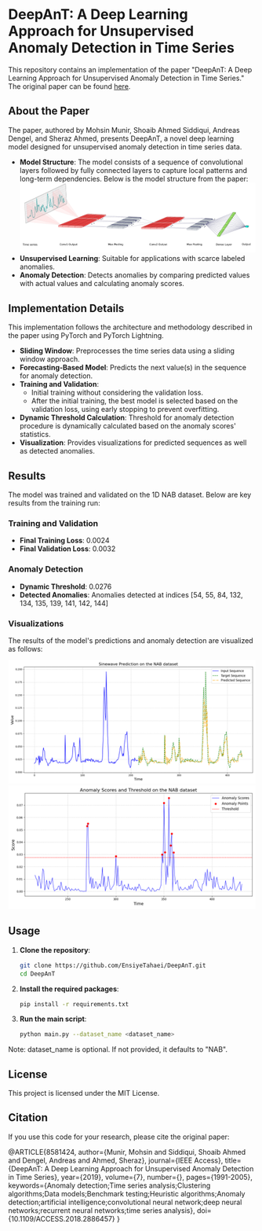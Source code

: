 # DeepAnT: A Deep Learning Approach for Unsupervised Anomaly Detection in Time Series

This repository contains an implementation of the paper "DeepAnT: A Deep Learning Approach for Unsupervised Anomaly Detection in Time Series." The original paper can be found [here](https://ieeexplore.ieee.org/document/8581424).

## About the Paper

The paper, authored by Mohsin Munir, Shoaib Ahmed Siddiqui, Andreas Dengel, and Sheraz Ahmed, presents DeepAnT, a novel deep learning model designed for unsupervised anomaly detection in time series data. 

- **Model Structure**: 
The model consists of a sequence of convolutional layers followed by fully connected layers to capture local patterns and long-term dependencies. Below is the model structure from the paper:
![DeepAnT Structure](images/structure.png)
- **Unsupervised Learning**: Suitable for applications with scarce labeled anomalies.
- **Anomaly Detection**: Detects anomalies by comparing predicted values with actual values and calculating anomaly scores.

## Implementation Details

This implementation follows the architecture and methodology described in the paper using PyTorch and PyTorch Lightning.

- **Sliding Window**: Preprocesses the time series data using a sliding window approach.
- **Forecasting-Based Model**: Predicts the next value(s) in the sequence for anomaly detection.
- **Training and Validation**: 
    - Initial training without considering the validation loss.
    - After the initial training, the best model is selected based on the validation loss, using early stopping to prevent overfitting.
- **Dynamic Threshold Calculation**: Threshold for anomaly detection procedure is dynamically calculated based on the anomaly scores' statistics.
- **Visualization**: Provides visualizations for predicted sequences as well as detected anomalies.

## Results

The model was trained and validated on the 1D NAB dataset. Below are key results from the training run:

### Training and Validation

- **Final Training Loss**: 0.0024
- **Final Validation Loss**: 0.0032

### Anomaly Detection

- **Dynamic Threshold**: 0.0276
- **Detected Anomalies**: Anomalies detected at indices [54, 55, 84, 132, 134, 135, 139, 141, 142, 144]

### Visualizations

The results of the model's predictions and anomaly detection are visualized as follows:

![Predicted Future Values](images/nab/predictions.png)
![Detected Anomalies](images/nab/anomalies.png)

## Usage

1. **Clone the repository**:
    ```bash
    git clone https://github.com/EnsiyeTahaei/DeepAnT.git
    cd DeepAnT
    ```

2. **Install the required packages**:
    ```bash
    pip install -r requirements.txt
    ```

3. **Run the main script**:
    ```bash
    python main.py --dataset_name <dataset_name>
    ```

Note: dataset_name is optional. If not provided, it defaults to "NAB".

## License

This project is licensed under the MIT License.

## Citation

If you use this code for your research, please cite the original paper:

@ARTICLE{8581424,
  author={Munir, Mohsin and Siddiqui, Shoaib Ahmed and Dengel, Andreas and Ahmed, Sheraz},
  journal={IEEE Access}, 
  title={DeepAnT: A Deep Learning Approach for Unsupervised Anomaly Detection in Time Series}, 
  year={2019},
  volume={7},
  number={},
  pages={1991-2005},
  keywords={Anomaly detection;Time series analysis;Clustering algorithms;Data models;Benchmark testing;Heuristic algorithms;Anomaly detection;artificial intelligence;convolutional neural network;deep neural networks;recurrent neural networks;time series analysis},
  doi={10.1109/ACCESS.2018.2886457}
}
